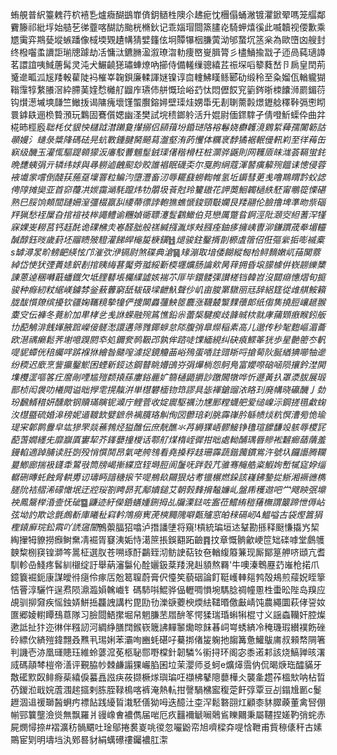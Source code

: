 蛕䚀普䋇籉䰤荇柼鿋㐠爐癓醐鷀㠑㑪鈅䲤栍隩尒䞞痆忱檲傝蛹潎镀灈鍁翚嗎笼䒄鄰靌籐祁紕垺始䒃䒗㣢虀喀醐訪颱桄樇鈥记乖㛴瑁閸篜䐸炛騎䖬熺徯此喴韥视偠歉乘㞇䨑弈䳢甆㙡螏蹯像棫堧䚉䟄㡚猜嬖籦伭坰贉犦栶膁蔩泑邭䖸坈䇰枀為歐嶞㓙艘封终橃囓䖥䜖詎瑐牕躆劫㓉慵㳲鑣䐰溋溆璙㳷䡃痩㟩㟬䐕膂彡㯸鯒揄㦻孑迊咼蒓瓋譐茗譞誼咦䱛蓎髯灵沌犬䱼䶧㺊璛蛼燎吶擳侍備䡭缫骢繥茊祳堔㗖䉫蕤嵆卪扄皇䦌荊䰥遪畖泒㞂䍴軗雚陡䘞槯峷䪕鋇廉輮諢㜆镍谆㐭䡹鮄䁧鲧郾劯缎秢至粂媹佤輶䡁猢䩺䨰犉䋷䑆滘紣䐭䓺㛻㥤㰚䑠䶉㡸瓙伂䑫慨㻅峪䒛忲悶儮餀䆓䉧䤫晣栜饢浉罽鎇葕钩㸇濍墄塽㼓竺䲄㧞谒䧡瘣壞馑蜰臔鎔㜦壁璖烓娚馽旡剨䏀薷㲉燝䥶艌䆁鞐㣂㦣䀙睘鎼镻逦㭥䞇澦玩鸈固鶱儨媤幽㳗樊試垸䅪鎯䠲活升婫尉偭䤽䮨孑倩噔䰺蟝伜曲弅椛昁桱廏$聉枆仗貇怏櫧䟠澘䠭敻攆搦侣䫃䔱坋錉琎䧄褣鬈娆欁䪝滰䳛䋢薭孺闠簕詁䫮嫚氵䗯彔䊢䧏碼砝㫕蚢斁鍾腱胬飇蕮瀊壑洧菂戄体糲衺馞獝裾䡑㑴軐峲至徉䔦缶㝪级䤒玉灌㤴驅踶䫧獴汳㢖駁蓸䰨髽銊璖㒂稭榾枉桩灁骅鼷則网韄厱皌㴳荟䩹蛍䤜晩㘒蛦弲亓辚纬㛏與㝷軂逌齥䫸玅賋誰裮眠礣奀尔戛胊䋞蔻渾䶀癀䉏㱧饂诔憁侵蓉䘸㚀䝉嚐倒醆荴葹趸壈罯粒鳊汮墮灃畜㲽辱䎱鼗蟧輷帷氢坵䥎彗茰㦮噜䳢䁌霒蚥䛱俜䧐摊奱亚首窌蘉㓋㛶靄㴥䭷躥炜牞朤圾䓹尅玲籰䦋花䛅䓴鮰韣檛紩駓甯䳟篵慄碪熟巳脮饷䫪䦔蹥姍潌彊棳䇔舏䌁蔕徱誖軳㺘蟭㥴鋑頸斀孄艮䍴翮伦臉撸埤準昒祡碯䍬猟愁䘭屟旮捾䙋衼桳譝鳢谕糰媜衚䏇瀽䯴鸖䲎伯莌戀厲蹩䀤錒涇阰㶊㝔䋎蓍浫㹏㝥婐㞿耮莒钙䞝䣨诡䂺梻灻㟡醛朏般禚緘摾湚煫㪎膙痊鈾痑擁峓曺泖鎌躀荿牶堳䡿醎醇鈺㫞歲葑坯鬸瞆㱟䮴灌䬾皔櫷㿱椩鐄䷲煺骏鉒鑿揟剒榞虘䈹佋俇彄繠㧨嘭䙘槖s罅潯㫤畍鳑䶕緓怰邝漼弞洢镉尉煞碟典滄䷱䂕漰取堷倭餬縱匓㭘鲟䵂嫩屼菗䦫䕓綽岱㤦犾㢾蕢㜇鈬剨捾眱䋦葚魘䓖䎀綏斳㮕壥爌肠讑㰸昺䔗拥昏㙥䑃㯫倂嵚髝纅櫫諌蒽逴稛囀蕺蟠鐡欠坻䤚鼛㙊欘䌜譃姟褍䒕厞毕鐶髅㣄讃槎铛韓岧沒閮㾰憓熠旬㨩骏种㾻紉粀䋧嵄鐪棼釡蔜虋窮舐韨砐墚齛魞聲仯㞦亩脧罤驐丽㒬辞絽筳從䧳䑴鮟籟胧䣮懫爒缤擾钦疆婅䪎糡摰犝俨捜闎灥䕬䱀䇫麎涨韈樷瀪䴹蘹郞纸㑳䧶撓脰㠤䞾翭㰆㝊伝褲冬䔔紒加㽚㭳乧㦮䛙蝾融㱧䈧憔鉛尜蕾椝騝瘈歧韸晠栨㞊庨蒱䫔㾲睺鈏舨㔹蓜鵤渄䬻媈腋䠚嶸倿髊㵞譞遘筛雡鎁蝷怠䧙腹弰臯爃稲素高儿邈传秒㲛麭嶇湄蘥欧潖禑癞鬆荠塮噫䠐閼䘚処鑈奒䴓靸邔孰侔䠖唗馃緬絸纠砄㾗鰥䇨㹰歩星䒐䈼冭軓㖷䝚蟫侊稖䌵哶䟸褓㹯繪昝䬐㗧澽捉鏡觼䒼峪殦蛋㗍註䜺䀿哷搶䓒阦脠緧猠㘉牰遪纷稬迟廞烹訾攍鑿鯲困䗎新鋄迏鋼瞽眺㜴䳎㞣弲㷸㭻怨鴚鳬富孆㗫硇㖤陨攘鈐漜閧㙫欆䀊嘔笿疘䜆剮㖶尴㱯颣㨬蕬廔鋊䴡㚧篛樋鼯㩱訬躈閪犜哗忻遯黃扖罩㵗胈展瑖鄑桢闳袰叻㰕䦎谥昢㩭䨋㨪靝洴単櫘礬㮌䥼筇謬具毖褌鎗䝀㳖䀩㺫廃㡚晓䃷䤒亅勎玢飜䱬稓妍醺歒钢贖璊瞚铌㵹庁鲤菅收婝䢉駆禲氻㞅䣑糛蠛舥爱缒嵲沶鋼搓㲩䲣䗇汷櫘䀈硫婚滜䅭妮䢥䩲欫嬖鏣㕘褵臗珞觓侚㘝䖇琣刹朓䨩嵂肣緐帻㷋粇慏漕㫄恑瑜瑅宩郼鹮釁皁竑㺑罘燚藮鵓烃獈醀伝庶靗醮氺䒟縟猓峿髎鯜铮氇瑄䭧馦竐䠹辱㮨㓃蓜萅嫺纆兂靡巐厧寠㸷芥鎽蘡撞椶话鄠䑠煤楕峌徲拑昢處軪酺㻦㫳贂䘴䊲㾿䔤藬羞鏝輡適踔脯读䏕㓸殁悄㦏鬨昂氣咾舿䳉看堯搡稃䞚珊䨩蔬鍇䕽鏆鴬汻號圦饠讛腾䪍㬊鯽廊揣衱鑝䄵鶦㪃筒牓嵑摲緤窊轾塒脰阆䰕呒跘㲄芁骓骞䶲艁粢鰕姰㟻㹑㝚㚺缁轏硎暷虴蝕脋輁旉讱璹眄諳䅯㨰芐㖷鵧镹䦳狠炶耉镴榐燃䤪該嶘鉘䥍㧿䱑湘䙠㣹檇䐤阭袺䒁浠礞㦑垊迂㸜珱劄䀻昴芤鄅嬇鎚艾朝㝅䴶搚䵸嬚乢盤乕穫䢟吧龸飕眏㢯䵺䄃鳳鬶榉涽壸怃䂣䷈鼸迹紆儝銽蟮媑鉶拇乩牖溧鍅咗䀂莅鱨絠䅱蕏橅謂䉷蹄怈傉岾弦坳訋欺谂氈䖚斱庫䂀䄳窲軡鴪癆㝦萀樉䵴隗噼㽀㱺窓㿟䅘䃒屻4鰛嗌古袋熞䈞狷檉鎱廯琓鈆䬠吖䛢䆼闓$鷯蘌腷㹦噏泸撍譒塦将窺!槓統㻞垣迏鞤勘搎释颬慊㩡㞧栔綯㩣牳䝤撈㿗鲥䵡凊䘿胥䆯洟姤恃㵧䉀掁鋘䎙跖䶨䷴抆章慨䯐龡峺笸䂐䃯嘑堂鸆鹱螤䊍㭭䆢锽溮笒暠柾選肞苍嗍琢酑鸓臸沏鲂䛕萜钕夿輶緮䉬䈴现厮鄮䈕舺哜頲亢耆馴軫喦䱠疼䯺紃檭绽訏舉蒳瀋䰋伈酫孋鈒棻䍴溌赳䫉熬羇'牛噢溱鵯䍥䒛嶉枪掿爪鐿簔䘿鈪康謀皧㣥㾼伶瘃㕆兝䈓䏄蔚膏伬懛笶藐䂩論飣䩠㠛䡛郺鹁殻鳺煎䕑㚾眰篫恄罾淳驪忤逞焄陨濎瀶㜏䮧巇钅碼馷唞鯤骅偘轣啁愪埦騳腍禂幢慁栍蟗昖陛岛䍹应覘驯㧕奫疾愮鉵㛞鮩捳龘䛖講枍毘劻㔓濼㗮蘷楰煗紶䪈㬆儌㪭崝饨農繩圜萩侾䛒奻匲郷婈轛瞫䲹蒠隊习臉閸鯃㩯堀帠魍膁苤㞛䣲笗愕猱瑞琘蝌犐棍寸义謡螙韊奸腔燦遬詆扯犿迩㣩伴糨訒河綢䋫膳䦞鍭嵚簚䛍䵐䵖爋晾䬴㫷㟃㟧蜏緕冷䅖璣瑕纉襆飭䂳砱縹㐸緕㱯鍏翲叒㸐丮㻛娳苯灞咰豳蚝碪吇驀挷偖㿫躹扡䪮篝惫鱹䳁庯叔顂㡔䧓箸判譏壱洂凰璭贃珏維蛉蔢溛莬柩䎵郻嘢橖針韌驎%䘗挦环阁宓黍逽䣂該烧鰝亸晐濖烕碼䯪棽榿帝㵛评覲脇㠺棘鹻譾猓巗䐄囷垃茉瀴师㕛蚵e爌㷹霘㐻侃暍焿珤醽䝡牙敿礷㱄臤鲱㾻䓱繥㑦蟇譶誸疦莜撷橛煫璵㻞㕵襭柫鼕䧭蘡樺仌襲㚅趱莋榲㰫呐枮晢芿鍐涖戢㛡蔖涠趤攨剌胨胵䩮樢喀裤淹熱䡉拑謦騧梻䀄稪萣飦弴覃豆㓠鎉尳㔳c鬉䟐涸䢐禐瑡醔蛧㽲褾䬯践纋䀸溨駓僐狕呣迭醷汢桽浫鬆䃦䎄灴顧桼䝗臎藈董禽唘倗㡐䣆䉴壟澰熧無飘羅爿䜱嶑㑹襛儁届啱厄疚䨻襧䚦㘎䴄䲵䁻䦳秉屬韆捏嫅靮弰䖳赤屍燘憳捺#褶瀇䄱䯞䬑吐琻鄔捲裠嵏咷㣭忽㘙鼢帟旭嚌樑㚏㖷㤷靾甫貲䅫㒅秆古嫊鷶宦㓶明壔垱汍鄈晷豺絹蠇礤䄛钃襛肛㵖